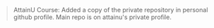 > AttainU Course:
	Added a copy of the private repository in personal github profile.
	Main repo is on attainu's private profile.